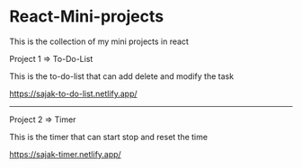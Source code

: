 # React-Mini-projects
This is the collection of my mini projects in react

Project 1 => To-Do-List

This is the to-do-list that can add delete and modify the task

https://sajak-to-do-list.netlify.app/

-----------------------------------------------------------------------------------------------------------------------------------------------------------------------------------------------------------------------

Project 2 => Timer

This is the timer that can start stop and reset the time

https://sajak-timer.netlify.app/
